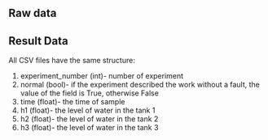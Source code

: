 ## Raw data

## Result Data

All CSV files have the same structure:  

1. experiment_number (int)- number of experiment
2. normal (bool)- if the experiment described the work without a fault, the value of the field is True, otherwise False
3. time (float)- the time of sample
4. h1 (float)- the level of water in the tank 1
5. h2 (float)- the level of water in the tank 2
6. h3 (float)- the level of water in the tank 3
